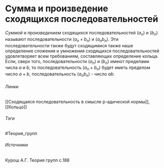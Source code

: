 # Сумма и произведение сходящихся последовательностей
*Суммой* и *произведением* сходящихся последовательностей $(a_{n})$ и $(b_{n})$ называют последовательности $(a_{n}+b_{n})$ и $(a_{n}b_{n})$. Эти последовательности также будут сходящимися также наше определение сложения и умножения сходящихся последовательностей удовлетворяет всем требованиям, составляющих определение кольца. 
Если, сверх того, последовательности $(a_{n})$ и $(b_n)$ имеют пределами числа $a$ и $b$, то последовательность $(a_{n}+b_{n})$ будет иметь пределом число $a+b$, последовательность $(a_{n}b_{n})$ - число $ab$.

###### Линки
 [[Сходящаяся последовательность в смысле p-адической нормы]], [[Кольцо]]
###### Тэги
 #Теория_групп 
###### Источники
 Курош А.Г. Теория групп с.188